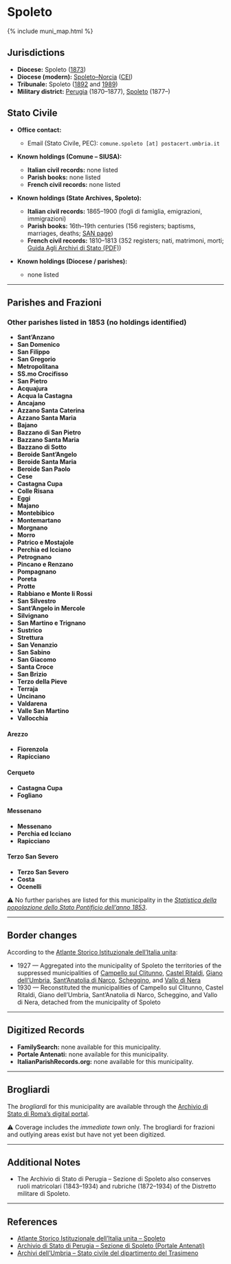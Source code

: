 # Spoleto

{% include muni_map.html %}

## Jurisdictions

* **Diocese:** Spoleto ([1873](https://www.google.it/books/edition/Il_libro_de_comuni_del_Regno_d_Italia_co/WF9mfeJJcDEC?gbpv=1))
* **Diocese (modern):** [Spoleto–Norcia](../dio/spoleto.md) ([CEI](https://www.chiesacattolica.it/annuario-cei/ricerca-parrocchie/))
* **Tribunale:** Spoleto ([1892](https://www.google.it/books/edition/Bollettino_ufficiale_del_Ministero_di_gr/kRXd4t5fK-0C?hl=en&gbpv=1&pg=PA457&printsec=frontcover) and [1989](https://www.google.it/books/edition/Gazzetta_ufficiale_della_Repubblica_ital/-Z6nogg-qMQC?hl=en&gbpv=1&pg=RA8-PA38&printsec=frontcover))
* **Military district:** [Perugia](../mil/perugia.md) (1870–1877), [Spoleto](../mil/spoleto.md) (1877–)

## Stato Civile

* **Office contact:**

  * Email (Stato Civile, PEC): `comune.spoleto [at] postacert.umbria.it`

* **Known holdings (Comune – SIUSA):**

  * **Italian civil records:** none listed
  * **Parish books:** none listed
  * **French civil records:** none listed

* **Known holdings (State Archives, Spoleto):**

  * **Italian civil records:** 1865–1900 (fogli di famiglia, emigrazioni, immigrazioni)
  * **Parish books:** 16th–19th centuries (156 registers; baptisms, marriages, deaths; [SAN page](http://www.san.beniculturali.it/web/san/sogc-scheda-complesso?codiSanCompl=san.cat.complArch.46303&step=dettaglio&id=46303))
  * **French civil records:** 1810–1813 (352 registers; nati, matrimoni, morti; [Guida Agli Archivi di Stato (PDF)](http://www.maas.ccr.it/PDF/Perugia.pdf))

* **Known holdings (Diocese / parishes):**

  * none listed

---

## Parishes and Frazioni

### Other parishes listed in 1853 (no holdings identified)

* **Sant’Anzano**
* **San Domenico**
* **San Filippo**
* **San Gregorio**
* **Metropolitana**
* **SS.mo Crocifisso**
* **San Pietro**
* **Acquajura**
* **Acqua la Castagna**
* **Ancajano**
* **Azzano Santa Caterina**
* **Azzano Santa Maria**
* **Bajano**
* **Bazzano di San Pietro**
* **Bazzano Santa Maria**
* **Bazzano di Sotto**
* **Beroide Sant’Angelo**
* **Beroide Santa Maria**
* **Beroide San Paolo**
* **Cese**
* **Castagna Cupa**
* **Colle Risana**
* **Eggi**
* **Majano**
* **Montebibico**
* **Montemartano**
* **Morgnano**
* **Morro**
* **Patrico e Mostajole**
* **Perchia ed Icciano**
* **Petrognano**
* **Pincano e Renzano**
* **Pompagnano**
* **Poreta**
* **Protte**
* **Rabbiano e Monte li Rossi**
* **San Silvestro**
* **Sant’Angelo in Mercole**
* **Silvignano**
* **San Martino e Trignano**
* **Sustrico**
* **Strettura**
* **San Venanzio**
* **San Sabino**
* **San Giacomo**
* **Santa Croce**
* **San Brizio**
* **Terzo della Pieve**
* **Terraja**
* **Uncinano**
* **Valdarena**
* **Valle San Martino**
* **Vallocchia**

#### Arezzo

* **Fiorenzola**
* **Rapicciano**

#### Cerqueto

* **Castagna Cupa**
* **Fogliano**

#### Messenano

* **Messenano**
* **Perchia ed Icciano**
* **Rapicciano**

#### Terzo San Severo

* **Terzo San Severo**
* **Costa**
* **Ocenelli**

⚠️ No further parishes are listed for this municipality in the *[Statistica della popolazione dello Stato Pontificio dell’anno 1853](https://www.google.it/books/edition/Statistics_della_popolazione_dello_Stato/v6dCAQAAMAAJ)*.

---

## Border changes

According to the [Atlante Storico Istituzionale dell’Italia unita](http://dati.san.beniculturali.it/asi/local/detail.html?UA05121):

* 1927 — Aggregated into the municipality of Spoleto the territories of the suppressed municipalities of [Campello sul Clitunno](campello_sul_clitunno.md), [Castel Ritaldi](castel_ritaldi.md), [Giano dell’Umbria](giano_dell_umbria.md), [Sant’Anatolia di Narco](sant_anatolia_di_narco.md), [Scheggino](scheggino.md), and [Vallo di Nera](vallo_di_nera.md)
* 1930 — Reconstituted the municipalities of Campello sul Clitunno, Castel Ritaldi, Giano dell’Umbria, Sant’Anatolia di Narco, Scheggino, and Vallo di Nera, detached from the municipality of Spoleto

---

## Digitized Records

* **FamilySearch:** none available for this municipality.
* **Portale Antenati:** none available for this municipality.
* **ItalianParishRecords.org:** none available for this municipality.

---

## Brogliardi

The *brogliardi* for this municipality are available through the [Archivio di Stato di Roma’s digital portal](https://imagoarchiviodistatoroma.cultura.gov.it/Gregoriano/s_brogliardi.php?Provincia=Spoleto&Denominazione=Spoleto).

⚠️ Coverage includes the *immediate town* only. The brogliardi for frazioni and outlying areas exist but have not yet been digitized.

---

## Additional Notes

* The Archivio di Stato di Perugia – Sezione di Spoleto also conserves ruoli matricolari (1843–1934) and rubriche (1872–1934) of the Distretto militare di Spoleto.

---

## References

* [Atlante Storico Istituzionale dell’Italia unita – Spoleto](http://dati.san.beniculturali.it/asi/local/detail.html?UA05121)
* [Archivio di Stato di Perugia – Sezione di Spoleto (Portale Antenati)](https://antenati.cultura.gov.it/archivio/archivio-di-stato-di-perugia-sezione-di-spoleto/)
* [Archivi dell’Umbria – Stato civile del dipartimento del Trasimeno](http://www.maas.ccr.it/PDF/Perugia.pdf)
